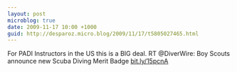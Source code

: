 ```yaml
---
layout: post
microblog: true
date: 2009-11-17 10:00 +1000
guid: http://desparoz.micro.blog/2009/11/17/t5805027465.html
---
```

For PADI Instructors in the US this is a BIG deal. RT @DiverWire: Boy Scouts announce new Scuba Diving Merit Badge [bit.ly/15pcnA](http://bit.ly/15pcnA)
